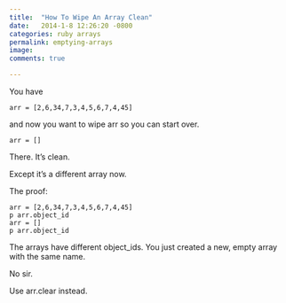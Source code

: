 ```yaml
---
title:  "How To Wipe An Array Clean"
date:   2014-1-8 12:26:20 -0800
categories: ruby arrays
permalink: emptying-arrays
image: 
comments: true

---
```

You have

    arr = [2,6,34,7,3,4,5,6,7,4,45]

and now you want to wipe arr so you can start over.

    arr = []

There. It’s clean.

Except it’s a different array now.

The proof:

    arr = [2,6,34,7,3,4,5,6,7,4,45]
    p arr.object_id
    arr = []
    p arr.object_id

The arrays have different object_ids. You just created a new, empty array with the same name.

No sir.

Use arr.clear instead.